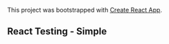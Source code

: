 This project was bootstrapped with [Create React App](https://github.com/facebookincubator/create-react-app).

<h2>React Testing - Simple</h2>
